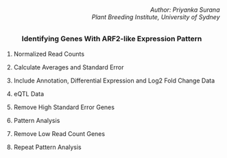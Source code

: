 ###### <div align="right"> Author: Priyanka Surana </div> <div align="right"> Plant Breeding Institute, University of Sydney </div>

### <div align="center"> Identifying Genes With ARF2-like Expression Pattern </div> 

1. Normalized Read Counts

2. Calculate Averages and Standard Error

3. Include Annotation, Differential Expression and Log2 Fold Change Data

4. eQTL Data

5. Remove High Standard Error Genes

6. Pattern Analysis

7. Remove Low Read Count Genes

8. Repeat Pattern Analysis
